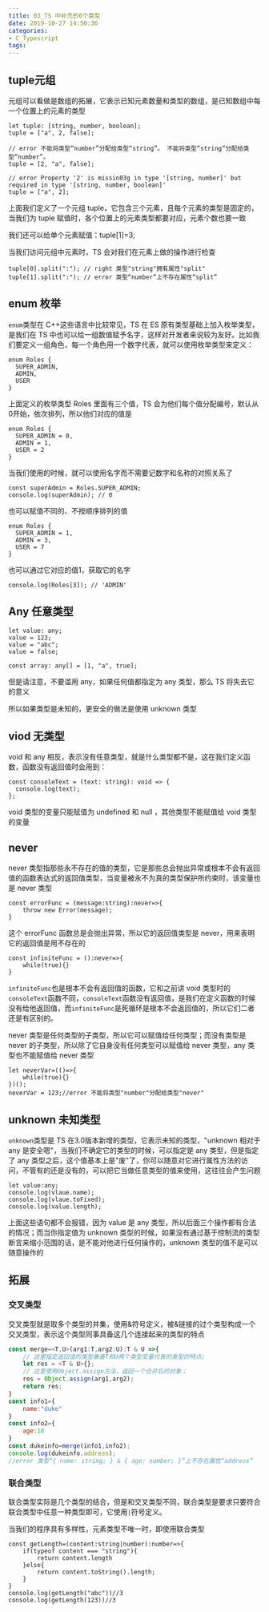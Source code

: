 ```yaml
---
title: 03_TS 中补充的6个类型
date: 2019-10-27 14:50:36
categories: 
- C_Typescript
tags:
---
```



## tuple元组

元组可以看做是数组的拓展，它表示已知元素数量和类型的数组，是已知数组中每一个位置上的元素的类型

```tsx
let tuple: [string, number, boolean];
tuple = ["a", 2, false];

// error 不能将类型“number”分配给类型“string”。 不能将类型“string”分配给类型“number”。
tuple = [2, "a", false];

// error Property '2' is missin03g in type '[string, number]' but required in type '[string, number, boolean]'
tuple = ["a", 2];
```

上面我们定义了一个元组 tuple，它包含三个元素，且每个元素的类型是固定的，当我们为 tuple 赋值时，各个位置上的元素类型都要对应，元素个数也要一致

我们还可以给单个元素赋值：tuple[1]=3;

当我们访问元组中元素时，TS 会对我们在元素上做的操作进行检查

```tsx
tuple[0].split(":"); // right 类型"string"拥有属性"split"
tuple[1].split(":"); // error 类型“number”上不存在属性“split”
```

## enum 枚举

`enum`类型在 C++这些语言中比较常见，TS 在 ES 原有类型基础上加入枚举类型，是我们在 TS 中也可以给一组数值赋予名字，这样对开发者来说较为友好。比如我们要定义一组角色，每一个角色用一个数字代表，就可以使用枚举类型来定义：

```tsx
enum Roles {
  SUPER_ADMIN,
  ADMIN,
  USER
}
```

 上面定义的枚举类型 Roles 里面有三个值，TS 会为他们每个值分配编号，默认从0开始，依次排列，所以他们对应的值是

```tsx
enum Roles {
  SUPER_ADMIN = 0,
  ADMIN = 1,
  USER = 2
}
```

当我们使用的时候，就可以使用名字而不需要记数字和名称的对照关系了

```tsx
const superAdmin = Roles.SUPER_ADMIN;
console.log(superAdmin); // 0
```

也可以赋值不同的、不按顺序排列的值

```tsx
enum Roles {
  SUPER_ADMIN = 1,
  ADMIN = 3,
  USER = 7
}
```

也可以通过它对应的值1，获取它的名字

```tsx
console.log(Roles[3]); // 'ADMIN'
```

## Any 任意类型

```tsx
let value: any;
value = 123;
value = "abc";
value = false;

const array: any[] = [1, "a", true];
```

但是请注意，不要滥用 any，如果任何值都指定为 any 类型，那么 TS 将失去它的意义

所以如果类型是未知的，更安全的做法是使用 unknown 类型

## viod 无类型

void 和 any 相反，表示没有任意类型，就是什么类型都不是，这在我们定义函数，函数没有返回值时会用到：

```tsx
const consoleText = (text: string): void => {
  console.log(text);
};
```

void 类型的变量只能赋值为 undefined 和 null ，其他类型不能赋值给 void 类型的变量

## never

never 类型指那些永不存在的值的类型，它是那些总会抛出异常或根本不会有返回值的函数表达式的返回值类型，当变量被永不为真的类型保护所约束时，该变量也是 never 类型

```tsx
const errorFunc = (message:string):never=>{
    throw new Error(message);
}
```

这个 errorFunc 函数总是会抛出异常，所以它的返回值类型是 never，用来表明它的返回值是用不存在的

```tsx
const infiniteFunc = ():never=>{
    while(true){}
}
```

`infiniteFunc`也是根本不会有返回值的函数，它和之前讲 void 类型时的`consoleText`函数不同，`consoleText`函数没有返回值，是我们在定义函数的时候没有给他返回值，而`infiniteFunc`是死循环是根本不会返回值的，所以它们二者还是有区别的。

never 类型是任何类型的子类型，所以它可以赋值给任何类型；而没有类型是 never 的子类型，所以除了它自身没有任何类型可以赋值给 never 类型，any 类型也不能赋值给 never 类型

```tsx
let neverVar=(()=>{
	while(true){}
})();
neverVar = 123;//error 不能将类型"number"分配给类型"never"
```

## unknown 未知类型

`unknown`类型是 TS 在3.0版本新增的类型，它表示未知的类型，"unknown 相对于 any 是安全嗯"，当我们不确定它的类型的时候，可以指定是 any 类型，但是指定了 any 类型之后，这个值基本上是"废"了，你可以随意对它进行属性方法的访问，不管有的还是没有的，可以把它当做任意类型的值来使用，这往往会产生问题

```tsx
let value:any;
console.log(vlaue.name);
console.log(vlaue.toFixed);
console.log(value.length);
```

上面这些语句都不会报错，因为 value 是 any 类型，所以后面三个操作都有合法的情况；而当你指定值为 unknown 类型的时候，如果没有通过基于控制流的类型断言来缩小范围的话，是不能对他进行任何操作的，unknown 类型的值不是可以随意操作的

## 拓展

### 交叉类型

交叉类型就是取多个类型的并集，使用&符号定义，被&链接的过个类型构成一个交叉类型，表示这个类型同事具备这几个连接起来的类型的特点

```js
const merge=<T,U>(arg1:T,arg2:U):T & U =>{
    // 这里指定返回值的类型兼备T和U两个类型变量代表的类型的特点;
	let res = <T & U>{};
    // 这里使用Object.assign方法，返回一个合并后的对象；
    res = Object.assign(arg1,arg2);
    return res;
}
const info1={
    name:"duke"
}
const info2={
    age:18
}
const dukeinfo=merge(info1,info2);
console.log(dukeinfo.address);
//error 类型“{ name: string; } & { age: number; }”上不存在属性“address”
```

### 联合类型

联合类型实际是几个类型的结合，但是和交叉类型不同，联合类型是要求只要符合联合类型中任意一种类型即可，它使用`|`符号定义。

当我们的程序具有多样性，元素类型不唯一时，即使用联合类型

```tsx
const getLength=(content:string|number):number=>{
    if(typeof content === "string"){
        return content.length
    }else{
        return content.toString().length;
    }
}
console.log(getLength("abc"))//3
console.log(getLength(123))//3
```